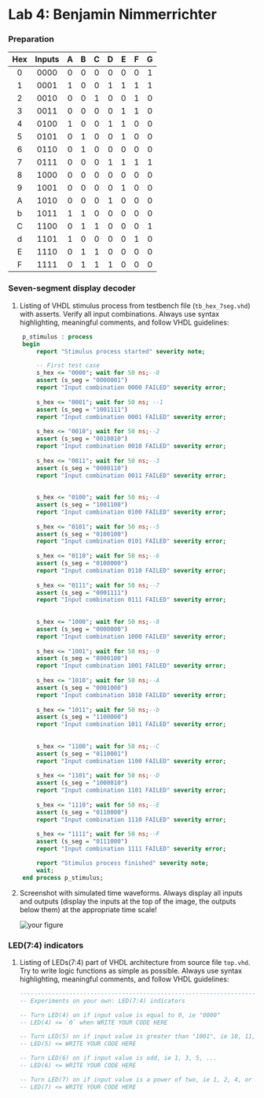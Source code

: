 # Lab 4: Benjamin Nimmerrichter

### Preparation

   | **Hex** | **Inputs** | **A** | **B** | **C** | **D** | **E** | **F** | **G** |
   | :-: | :-: | :-: | :-: | :-: | :-: | :-: | :-: | :-: |
   | 0 | 0000 | 0 | 0 | 0 | 0 | 0 | 0 | 1 |
   | 1 | 0001 | 1 | 0 | 0 | 1 | 1 | 1 | 1 |
   | 2 | 0010 | 0 | 0 | 1 | 0 | 0 | 1 | 0 |
   | 3 | 0011 | 0 | 0 | 0 | 0 | 1 | 1 | 0 |
   | 4 | 0100 | 1 | 0 | 0 | 1 | 1 | 0 | 0 |
   | 5 | 0101 | 0 | 1 | 0 | 0 | 1 | 0 | 0 |
   | 6 | 0110 | 0 | 1 | 0 | 0 | 0 | 0 | 0 |
   | 7 | 0111 | 0 | 0 | 0 | 1 | 1 | 1 | 1 |
   | 8 | 1000 | 0 | 0 | 0 | 0 | 0 | 0 | 0 |
   | 9 | 1001 | 0 | 0 | 0 | 0 | 1 | 0 | 0 |
   | A | 1010 | 0 | 0 | 0 | 1 | 0 | 0 | 0 |
   | b | 1011 | 1 | 1 | 0 | 0 | 0 | 0 | 0 |
   | C | 1100 | 0 | 1 | 1 | 0 | 0 | 0 | 1 |
   | d | 1101 | 1 | 0 | 0 | 0 | 0 | 1 | 0 |
   | E | 1110 | 0 | 1 | 1 | 0 | 0 | 0 | 0 |
   | F | 1111 | 0 | 1 | 1 | 1 | 0 | 0 | 0 |
   
### Seven-segment display decoder

1. Listing of VHDL stimulus process from testbench file (`tb_hex_7seg.vhd`) with asserts. Verify all input combinations. Always use syntax highlighting, meaningful comments, and follow VHDL guidelines:

```vhdl
    p_stimulus : process
    begin
        report "Stimulus process started" severity note;

        -- First test case
        s_hex <= "0000"; wait for 50 ns;--0
        assert (s_seg = "0000001")
        report "Input combination 0000 FAILED" severity error;
        
        s_hex <= "0001"; wait for 50 ns; --1
        assert (s_seg = "1001111")
        report "Input combination 0001 FAILED" severity error;
        
        s_hex <= "0010"; wait for 50 ns;--2
        assert (s_seg = "0010010")
        report "Input combination 0010 FAILED" severity error;
        
        s_hex <= "0011"; wait for 50 ns;--3
        assert (s_seg = "0000110")
        report "Input combination 0011 FAILED" severity error;
        
        
        s_hex <= "0100"; wait for 50 ns;--4
        assert (s_seg = "1001100")
        report "Input combination 0100 FAILED" severity error;
        
        s_hex <= "0101"; wait for 50 ns;--5
        assert (s_seg = "0100100")
        report "Input combination 0101 FAILED" severity error;
        
        s_hex <= "0110"; wait for 50 ns;--6
        assert (s_seg = "0100000")
        report "Input combination 0110 FAILED" severity error;
        
        s_hex <= "0111"; wait for 50 ns;--7
        assert (s_seg = "0001111")
        report "Input combination 0111 FAILED" severity error;
        
        
        s_hex <= "1000"; wait for 50 ns;--8
        assert (s_seg = "0000000")
        report "Input combination 1000 FAILED" severity error;        
        
        s_hex <= "1001"; wait for 50 ns;--9
        assert (s_seg = "0000100")
        report "Input combination 1001 FAILED" severity error;
        
        s_hex <= "1010"; wait for 50 ns;--A
        assert (s_seg = "0001000")
        report "Input combination 1010 FAILED" severity error;
        
        s_hex <= "1011"; wait for 50 ns;--b
        assert (s_seg = "1100000")
        report "Input combination 1011 FAILED" severity error;
                
        
        s_hex <= "1100"; wait for 50 ns;--C
        assert (s_seg = "0110001")
        report "Input combination 1100 FAILED" severity error;        
        
        s_hex <= "1101"; wait for 50 ns;--D
        assert (s_seg = "1000010")
        report "Input combination 1101 FAILED" severity error;
        
        s_hex <= "1110"; wait for 50 ns;--E
        assert (s_seg = "0110000")
        report "Input combination 1110 FAILED" severity error;
        
        s_hex <= "1111"; wait for 50 ns;--F
        assert (s_seg = "0111000")
        report "Input combination 1111 FAILED" severity error;

        report "Stimulus process finished" severity note;
        wait;
    end process p_stimulus;
```

2. Screenshot with simulated time waveforms. Always display all inputs and outputs (display the inputs at the top of the image, the outputs below them) at the appropriate time scale!

   ![your figure]()

### LED(7:4) indicators

1. Listing of LEDs(7:4) part of VHDL architecture from source file `top.vhd`. Try to write logic functions as simple as possible. Always use syntax highlighting, meaningful comments, and follow VHDL guidelines:

   ```vhdl
   --------------------------------------------------------------------
   -- Experiments on your own: LED(7:4) indicators

   -- Turn LED(4) on if input value is equal to 0, ie "0000"
   -- LED(4) <= `0` when WRITE YOUR CODE HERE

   -- Turn LED(5) on if input value is greater than "1001", ie 10, 11, 12, ...
   -- LED(5) <= WRITE YOUR CODE HERE

   -- Turn LED(6) on if input value is odd, ie 1, 3, 5, ...
   -- LED(6) <= WRITE YOUR CODE HERE

   -- Turn LED(7) on if input value is a power of two, ie 1, 2, 4, or 8
   -- LED(7) <= WRITE YOUR CODE HERE
   ```







   
